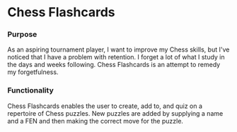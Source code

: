 # Chess Flashcards

### Purpose
As an aspiring tournament player, I want to improve my Chess skills, but I've noticed that I have a problem with retention. I forget a lot of what I study in the days and weeks following. Chess Flashcards is an attempt to remedy my forgetfulness.

### Functionality
Chess Flashcards enables the user to create, add to, and quiz on a repertoire of Chess puzzles. New puzzles are added by supplying a name and a FEN and then making the correct move for the puzzle.
